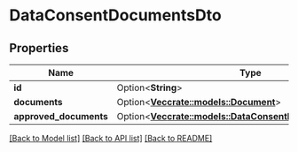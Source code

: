 # DataConsentDocumentsDto

## Properties

Name | Type | Description | Notes
------------ | ------------- | ------------- | -------------
**id** | Option<**String**> |  | [optional]
**documents** | Option<[**Vec<crate::models::Document>**](Document.md)> |  | [optional]
**approved_documents** | Option<[**Vec<crate::models::DataConsentRequestedDocument>**](DataConsentRequestedDocument.md)> |  | [optional]

[[Back to Model list]](../README.md#documentation-for-models) [[Back to API list]](../README.md#documentation-for-api-endpoints) [[Back to README]](../README.md)


